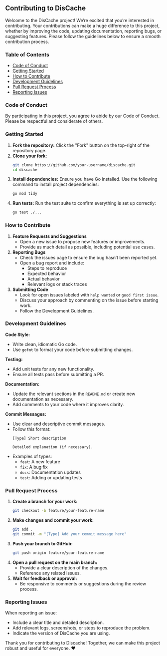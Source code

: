 ## Contributing to DisCache

Welcome to the DisCache project! We’re excited that you’re interested in contributing. Your contributions can make a huge difference to this project, whether by improving the code, updating documentation, reporting bugs, or suggesting features. Please follow the guidelines below to ensure a smooth contribution process.

### Table of Contents
- [Code of Conduct](#code-of-conduct)
- [Getting Started](#getting-started)
- [How to Contribute](#how-to-contribute)
- [Development Guidelines](#development-guidelines)
- [Pull Request Process](#pull-request-process)
- [Reporting Issues](#reporting-issues)

### Code of Conduct
By participating in this project, you agree to abide by our Code of Conduct. Please be respectful and considerate of others.

### Getting Started
1. **Fork the repository:** Click the "Fork" button on the top-right of the repository page.
2. **Clone your fork:**
    ```bash
    git clone https://github.com/your-username/discache.git
    cd discache
    ```
3. **Install dependencies:** Ensure you have Go installed. Use the following command to install project dependencies:
    ```bash
    go mod tidy
    ```
4. **Run tests:** Run the test suite to confirm everything is set up correctly:
    ```bash
    go test ./...
    ```

### How to Contribute
1. **Feature Requests and Suggestions**
    - Open a new issue to propose new features or improvements.
    - Provide as much detail as possible, including potential use cases.
2. **Reporting Bugs**
    - Check the issues page to ensure the bug hasn’t been reported yet.
    - Open a bug report and include:
        - Steps to reproduce
        - Expected behavior
        - Actual behavior
        - Relevant logs or stack traces
3. **Submitting Code**
    - Look for open issues labeled with `help wanted` or `good first issue`.
    - Discuss your approach by commenting on the issue before starting work.
    - Follow the Development Guidelines.

### Development Guidelines
**Code Style:**
- Write clean, idiomatic Go code.
- Use `gofmt` to format your code before submitting changes.

**Testing:**
- Add unit tests for any new functionality.
- Ensure all tests pass before submitting a PR.

**Documentation:**
- Update the relevant sections in the `README.md` or create new documentation as necessary.
- Add comments to your code where it improves clarity.

**Commit Messages:**
- Use clear and descriptive commit messages.
- Follow this format:
    ```
    [Type] Short description

    Detailed explanation (if necessary).
    ```
- Examples of types:
    - `feat`: A new feature
    - `fix`: A bug fix
    - `docs`: Documentation updates
    - `test`: Adding or updating tests

### Pull Request Process
1. **Create a branch for your work:**
    ```bash
    git checkout -b feature/your-feature-name
    ```
2. **Make changes and commit your work:**
    ```bash
    git add .
    git commit -m "[Type] Add your commit message here"
    ```
3. **Push your branch to GitHub:**
    ```bash
    git push origin feature/your-feature-name
    ```
4. **Open a pull request on the main branch:**
    - Provide a clear description of the changes.
    - Reference any related issues.
5. **Wait for feedback or approval:**
    - Be responsive to comments or suggestions during the review process.

### Reporting Issues
When reporting an issue:
- Include a clear title and detailed description.
- Add relevant logs, screenshots, or steps to reproduce the problem.
- Indicate the version of DisCache you are using.

Thank you for contributing to Discache! Together, we can make this project robust and useful for everyone. ❤️
